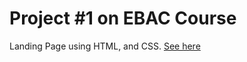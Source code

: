 # Project #1 on EBAC Course
Landing Page using HTML, and CSS.
[See here](https://landing-page-html-css-one.vercel.app/)
